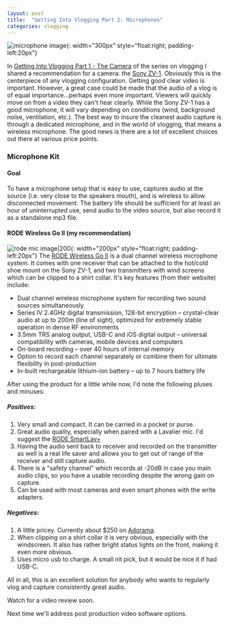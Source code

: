 ```yaml
---
layout: post
title:  "Getting Into Vlogging Part 2: Microphones"
categories: vlogging
---
```


![microphone image](https://edge.rode.com/images/page/88/modules/417/rode-wigo2-insitu%201-interior-youtuber-jan-2021-1000x1000-rgb.jpg){: width="300px" style="float:right; padding-left:20px"}

In [Getting Into Vlogging Part 1 - The Camera](https://martinspriggs.com/vlogging/2022/08/08/getting-into-vlogging-part-1.html) of the series on vlogging I shared a recommendation for a camera: the [Sony ZV-1](https://www.amazon.com/Sony-Content-Creators-Vlogging-Microphone/dp/B08965JV8D). Obviously this is the centerpiece of any vlogging configuration. Getting good clear video is important. However, a great case could be made that the audio of a vlog is of equal importance...perhaps even more important. Viewers will quickly move on from a video they can't hear clearly. While the Sony ZV-1 has a good microphone, it will vary depending on conditions (wind, background noise, ventilation, etc.). The best way to insure the cleanest audio capture is through a dedicated microphone, and in the world of vlogging, that means a wireless microphone. The good news is there are a lot of excellent choices out there at various price points.
### Microphone Kit
#### Goal
To have a microphone setup that is easy to use, captures audio at the source (i.e. very close to the speakers mouth), and is wireless to allow disconnected movement. The battery life should be sufficient for at least an hour of uninterrupted use, send audio to the video source, but also record it as a standalone mp3 file.

#### RODE Wireless Go II (my recommendation)
![rode mic image|200](https://edge.rode.com//images/page/88/modules/415/rode-wigo2-product-front-triple-reciever-transmitter-jan-2021-1000x1000-rgb.jpg){: width="200px" style="float:right; padding-left:20px"}
The [RODE Wireless Go II](https://rode.com/microphones/wireless/wirelessgoii_2) is a dual channel wireless microphone system. It comes with one receiver that can be attached to the hot/cold shoe mount on the Sony ZV-1, and two transmitters with wind screens which can be clipped to a shirt collar. It's key features (from their website) include:
- Dual channel wireless microphone system for recording two sound sources simultaneously   
- Series IV 2.4GHz digital transmission, 128-bit encryption – crystal-clear audio at up to 200m (line of sight), optimized for extremely stable operation in dense RF environments 
- 3.5mm TRS analog output, USB-C and iOS digital output – universal compatibility with cameras, mobile devices and computers
- On-board recording – over 40 hours of internal memory
- Option to record each channel separately or combine them for ultimate flexibility in post-production    
- In-built rechargeable lithium-ion battery – up to 7 hours battery life

After using the product for a little while now, I'd note the following pluses and minuses:
##### Positives:
1. Very small and compact. It can be carried in a pocket or purse.
2. Great audio quality, especially when paired with a Lavalier mic. I'd suggest the [RODE SmartLav+](https://www.amazon.com/gp/product/B00EO4A7L0/ref=ppx_yo_dt_b_asin_title_o02_s00?ie=UTF8&psc=1)
3. Having the audio sent back to receiver and recorded on the transmitter as well is a real life saver and allows you to get out of range of the receiver and still capture audio.
4. There is a "safety channel" which records at -20dB in case you main audio clips, so you have a usable recording despite the wrong gain on capture.
5. Can be used with most cameras and even smart phones with the write adapters.

##### Negatives:
1. A little pricey. Currently about $250 on [Adorama](https://www.adorama.com/rdwigoii.html).
2. When clipping on a shirt collar it is very obvious, especially with the windscreen. It also has rather bright status lights on the front, making it even more obvious.
3. Uses micro usb to charge. A small nit pick, but it would be nice it if had USB-C.

All in all, this is an excellent solution for anybody who wants to regularly vlog and capture consistently great audio.

Watch for a video review soon.

Next time we'll address post production video software options.